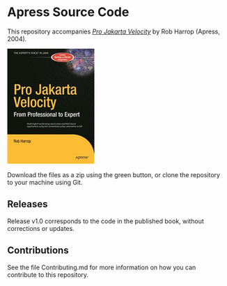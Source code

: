 # Apress Source Code

This repository accompanies [*Pro Jakarta Velocity*](http://www.apress.com/9781590594100) by Rob Harrop (Apress, 2004).

![Cover image](9781590594100.jpg)

Download the files as a zip using the green button, or clone the repository to your machine using Git.

## Releases

Release v1.0 corresponds to the code in the published book, without corrections or updates.

## Contributions

See the file Contributing.md for more information on how you can contribute to this repository.
